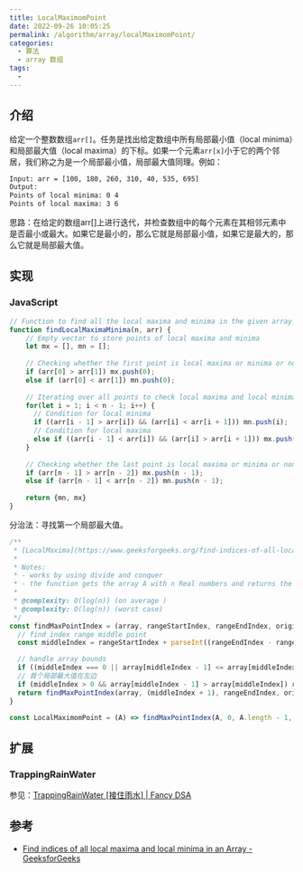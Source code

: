 ```yaml
---
title: LocalMaximomPoint
date: 2022-09-26 10:05:25
permalink: /algorithm/array/localMaximomPoint/
categories:
  - 算法
  - array 数组
tags:
  - 
---
```


## 介绍

给定一个整数数组`arr[]`。任务是找出给定数组中所有局部最小值（local minima）和局部最大值（local maxima）的下标。如果一个元素`arr[x]`小于它的两个邻居，我们称之为是一个局部最小值，局部最大值同理。例如：

```txt
Input: arr = [100, 180, 260, 310, 40, 535, 695]
Output:
Points of local minima: 0 4 
Points of local maxima: 3 6
```

思路：在给定的数组arr[]上进行迭代，并检查数组中的每个元素在其相邻元素中是否最小或最大。如果它是最小的，那么它就是局部最小值，如果它是最大的，那么它就是局部最大值。

## 实现

### JavaScript

```js
// Function to find all the local maxima and minima in the given array arr[]
function findLocalMaximaMinima(n, arr) {
    // Empty vector to store points of local maxima and minima
    let mx = [], mn = [];
 
    // Checking whether the first point is local maxima or minima or none
    if (arr[0] > arr[1]) mx.push(0);
    else if (arr[0] < arr[1]) mn.push(0);
 
    // Iterating over all points to check local maxima and local minima
    for(let i = 1; i < n - 1; i++) {
      // Condition for local minima
      if ((arr[i - 1] > arr[i]) && (arr[i] < arr[i + 1])) mn.push(i);
      // Condition for local maxima
      else if ((arr[i - 1] < arr[i]) && (arr[i] > arr[i + 1])) mx.push(i);
    }
 
    // Checking whether the last point is local maxima or minima or none
    if (arr[n - 1] > arr[n - 2]) mx.push(n - 1);
    else if (arr[n - 1] < arr[n - 2]) mn.push(n - 1);
 
    return {mn, mx}
}
```

分治法：寻找第一个局部最大值。

```js
/**
 * [LocalMaxima](https://www.geeksforgeeks.org/find-indices-of-all-local-maxima-and-local-minima-in-an-array/) is an algorithm to find relative bigger numbers compared to their neighbors
 *
 * Notes:
 * - works by using divide and conquer
 * - the function gets the array A with n Real numbers and returns the local max point index (if more than one exists return the first one)
 *
 * @complexity: O(log(n)) (on average )
 * @complexity: O(log(n)) (worst case)
 */
const findMaxPointIndex = (array, rangeStartIndex, rangeEndIndex, originalLength) => {
  // find index range middle point
  const middleIndex = rangeStartIndex + parseInt((rangeEndIndex - rangeStartIndex) / 2)

  // handle array bounds
  if ((middleIndex === 0 || array[middleIndex - 1] <= array[middleIndex]) && (middleIndex === originalLength - 1 || array[middleIndex + 1] <= array[middleIndex])) return middleIndex
  // 首个局部最大值在左边
  if (middleIndex > 0 && array[middleIndex - 1] > array[middleIndex]) return findMaxPointIndex(array, rangeStartIndex, (middleIndex - 1), originalLength)
  return findMaxPointIndex(array, (middleIndex + 1), rangeEndIndex, originalLength)
}

const LocalMaximomPoint = (A) => findMaxPointIndex(A, 0, A.length - 1, A.length)
```

## 扩展

### TrappingRainWater

参见：[TrappingRainWater [接住雨水] | Fancy DSA](/algorithm/dp/trappingRainWater/#%E4%BB%8B%E7%BB%8D)

## 参考

- [Find indices of all local maxima and local minima in an Array - GeeksforGeeks](https://www.geeksforgeeks.org/find-indices-of-all-local-maxima-and-local-minima-in-an-array/)
